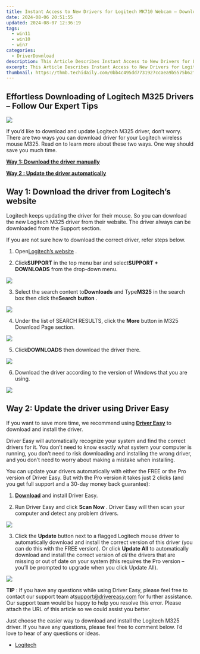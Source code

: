 ```yaml
---
title: Instant Access to New Drivers for Logitech MK710 Webcam – Download Now
date: 2024-08-06 20:51:55
updated: 2024-08-07 12:36:19
tags:
  - win11
  - win10
  - win7
categories:
  - DriverDownload
description: This Article Describes Instant Access to New Drivers for Logitech MK710 Webcam – Download Now
excerpt: This Article Describes Instant Access to New Drivers for Logitech MK710 Webcam – Download Now
thumbnail: https://thmb.techidaily.com/0bb4c495dd7731927ccaea9b5575b62f707a960302840b45601332f0fd63d3f8.jpg
---
```


## Effortless Downloading of Logitech M325 Drivers – Follow Our Expert Tips

![](https://images.drivereasy.com/wp-content/uploads/2017/05/img_591ab36e32261.jpg)

 If you’d like to download and update Logitech M325 driver, don’t worry. There are two ways you can download driver for your Logitech wireless mouse M325\. Read on to learn more about these two ways. One way should save you much time.

**[Way 1: Download the driver manually](https://tools.techidaily.com/drivereasy/download/)**

**[Way 2 : Update the driver automatically](https://tools.techidaily.com/drivereasy/download/)**

## **Way 1: Download the driver from Logitech’s website**

 Logitech keeps updating the driver for their mouse. So you can download the new Logitech M325 driver from their website. The driver always can be downloaded from the Support section.

 If you are not sure how to download the correct driver, refer steps below.

 1) Open[Logitech’s website](https://tools.techidaily.com/drivereasy/download/) .

 2) Click**SUPPORT** in the top menu bar and select**SUPPORT + DOWNLOADS** from the drop-down menu.

![](https://images.drivereasy.com/wp-content/uploads/2017/05/img_591ab6a590d0d.png)

 3) Select the search content to**Downloads** and Type**M325** in the search box then click the**Search button** .

![](https://images.drivereasy.com/wp-content/uploads/2017/05/img_591ab7cc5e3cf.jpg)

 4) Under the list of SEARCH RESULTS, click the **More** button in M325 Download Page section.

![](https://images.drivereasy.com/wp-content/uploads/2017/05/img_591aba32d1d4f.png)

 5) Click**DOWNLOADS** then download the driver there.

![](https://images.drivereasy.com/wp-content/uploads/2017/05/img_591ab94938ada.jpg)

 6) Download the driver according to the version of Windows that you are using.

![](https://images.drivereasy.com/wp-content/uploads/2017/05/img_591aba8261487.jpg)

## **Way 2: Update the driver using Driver Easy**

 If you want to save more time, we recommend using **[Driver Easy](https://tools.techidaily.com/drivereasy/download/)**  to download and install the driver.

 Driver Easy will automatically recognize your system and find the correct drivers for it. You don’t need to know exactly what system your computer is running, you don’t need to risk downloading and installing the wrong driver, and you don’t need to worry about making a mistake when installing.

 You can update your drivers automatically with either the FREE or the Pro version of Driver Easy. But with the Pro version it takes just 2 clicks (and you get full support and a 30-day money back guarantee):

 1) **[Download](https://tools.techidaily.com/drivereasy/download/)**   and install Driver Easy.

 2) Run Driver Easy and click **Scan Now** . Driver Easy will then scan your computer and detect any problem drivers.

![](https://images.drivereasy.com/wp-content/uploads/2018/06/img_5b177bcda5366.jpg)

 3) Click the **Update** button next to a flagged Logitech mouse driver to automatically download and install the correct version of this driver (you can do this with the FREE version). Or click **Update All**  to automatically download and install the correct version of _all_   the drivers that are missing or out of date on your system (this requires the Pro version – you’ll be prompted to upgrade when you click Update All).

![](https://images.drivereasy.com/wp-content/uploads/2018/06/img_5b177c50981ac.jpg)

**TIP** : If you have any questions while using Driver Easy, please feel free to contact our support team at[support@drivereasy.com](https://tools.techidaily.com/drivereasy/download/) for further assistance. Our support team would be happy to help you resolve this error. Please attach the URL of this article so we could assist you better.

 Just choose the easier way to download and install the Logitech M325 driver. If you have any questions, please feel free to comment below. I’d love to hear of any questions or ideas.

* [Logitech](https://tools.techidaily.com/drivereasy/download/)

<ins class="adsbygoogle"
     style="display:block"
     data-ad-format="autorelaxed"
     data-ad-client="ca-pub-7571918770474297"
     data-ad-slot="1223367746"></ins>



<ins class="adsbygoogle"
     style="display:block"
     data-ad-client="ca-pub-7571918770474297"
     data-ad-slot="8358498916"
     data-ad-format="auto"
     data-full-width-responsive="true"></ins>
